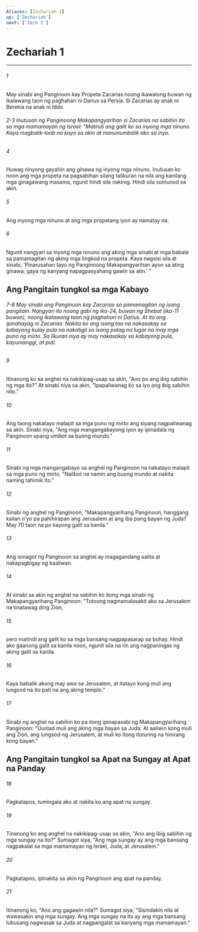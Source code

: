 ```yaml
---
Aliases: [Zechariah 1]
up: ['Zechariah']
next: ['Zech 2']
---
```

# Zechariah 1

***


###### 1 


May sinabi ang Panginoon kay Propeta Zacarias noong ikawalong buwan ng ikalawang taon ng paghahari ni Darius sa Persia. Si Zacarias ay anak ni Berekia na anak ni Iddo.

###### 2-3 Inutusan ng Panginoong Makapangyarihan si Zacarias na sabihin ito sa mga mamamayan ng Israel: "Matindi ang galit ko sa inyong mga ninuno. Kaya magbalik-loob na kayo sa akin at manunumbalik ako sa inyo. 


###### 4 


Huwag ninyong gayahin ang ginawa ng inyong mga ninuno. Inutusan ko noon ang mga propeta na pagsabihan silang talikuran na nila ang kanilang mga ginagawang masama, ngunit hindi sila nakinig. Hindi sila sumunod sa akin. 


###### 5 


Ang inyong mga ninuno at ang mga propetang iyon ay namatay na. 


###### 6 


Ngunit nangyari sa inyong mga ninuno ang aking mga sinabi at mga babala sa pamamagitan ng aking mga lingkod na propeta. Kaya nagsisi sila at sinabi, 'Pinarusahan tayo ng Panginoong Makapangyarihan ayon sa ating ginawa, gaya ng kanyang napagpasyahang gawin sa atin.' " 

## Ang Pangitain tungkol sa mga Kabayo

###### 7-8 May sinabi ang Panginoon kay Zacarias sa pamamagitan ng isang pangitain. Nangyari ito noong gabi ng ika-24, buwan ng Shebat (ika-11 buwan), noong ikalawang taon ng paghahari ni Darius. At ito ang ipinahayag ni Zacarias: Nakita ko ang isang tao na nakasakay sa kabayong kulay pula na nakatigil sa isang patag na lugar na may mga puno ng mirto. Sa likuran niya ay may nakasakay sa kabayong pula, kayumanggi, at puti. 


###### 9 


Itinanong ko sa anghel na nakikipag-usap sa akin, "Ano po ang ibig sabihin ng mga ito?" At sinabi niya sa akin, "Ipapaliwanag ko sa iyo ang ibig sabihin nito." 


###### 10 


Ang taong nakatayo malapit sa mga puno ng mirto ang siyang nagpaliwanag sa akin. Sinabi niya, "Ang mga mangangabayong iyon ay ipinadala ng Panginoon upang umikot sa buong mundo." 


###### 11 


Sinabi ng mga mangangabayo sa anghel ng Panginoon na nakatayo malapit sa mga puno ng mirto, "Nalibot na namin ang buong mundo at nakita naming tahimik ito." 


###### 12 


Sinabi ng anghel ng Panginoon, "Makapangyarihang Panginoon, hanggang kailan nʼyo pa pahihirapan ang Jerusalem at ang iba pang bayan ng Juda? May 70 taon na po kayong galit sa kanila." 


###### 13 


Ang isinagot ng Panginoon sa anghel ay magagandang salita at nakapagbigay ng kaaliwan. 


###### 14 


At sinabi sa akin ng anghel na sabihin ko itong mga sinabi ng Makapangyarihang Panginoon: "Totoong nagmamalasakit ako sa Jerusalem na tinatawag ding Zion, 


###### 15 


pero matindi ang galit ko sa mga bansang nagpapasarap sa buhay. Hindi ako gaanong galit sa kanila noon, ngunit sila na rin ang nagpaningas ng aking galit sa kanila. 


###### 16 


Kaya babalik akong may awa sa Jerusalem, at itatayo kong muli ang lungsod na ito pati na ang aking templo." 


###### 17 


Sinabi ng anghel na sabihin ko pa itong ipinapasabi ng Makapangyarihang Panginoon: "Uunlad muli ang aking mga bayan sa Juda. At aaliwin kong muli ang Zion, ang lungsod ng Jerusalem, at muli ko itong ituturing na hinirang kong bayan." 

## Ang Pangitain tungkol sa Apat na Sungay at Apat na Panday 


###### 18 


Pagkatapos, tumingala ako at nakita ko ang apat na sungay. 


###### 19 


Tinanong ko ang anghel na nakikipag-usap sa akin, "Ano ang ibig sabihin ng mga sungay na ito?" Sumagot siya, "Ang mga sungay ay ang mga bansang nagpakalat sa mga mamamayan ng Israel, Juda, at Jerusalem." 


###### 20 


Pagkatapos, ipinakita sa akin ng Panginoon ang apat na panday. 


###### 21 


Itinanong ko, "Ano ang gagawin nila?" Sumagot siya, "Sisindakin nila at wawasakin ang mga sungay. Ang mga sungay na ito ay ang mga bansang lubusang nagwasak sa Juda at nagpangalat sa kanyang mga mamamayan."
